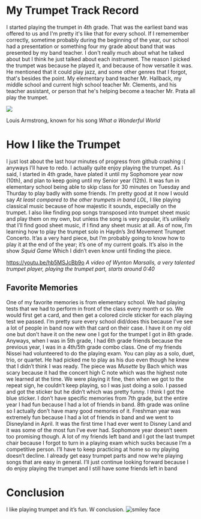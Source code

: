 # My Trumpet Track Record
I started playing the trumpet in 4th grade. That was the earliest band was offered to us and I'm pretty it's like that for every school. If I rememember correctly, sometime probably during the beginning of the year, our school had a presentation or something four my grade about band that was presented by my band teacher. I don't really much about what he talked about but I think he just talked about each instrument. The reason I picked the trumpet was because he played it, and because of how versatile it was. He mentioned that it could play jazz, and some other genres that I forgot, that's besides the point. My elementary band teacher Mr. Hallback, my middle school and current high school teacher Mr. Clements, and his teacher assistant, or person that he's helping become a teacher Mr. Prata all play the trumpet. 

![](https://images.rawpixel.com/image_400/cHJpdmF0ZS9sci9pbWFnZXMvd2Vic2l0ZS8yMDIyLTA1L2ZyamF6el9tdXNpY2lhbl90cnVtcGV0X3RydW1wZXRlci1pbWFnZS1rejJkem1ldS5qcGc.jpg)

Louis Armstrong, known for his song <em>What a Wonderful World </em>
# How I like the Trumpet
I just lost about the last hour minutes of progress from github crashing :( anyways I’ll have to redo. I actually quite enjoy playing the trumpet. As I said, I started in 4th grade, have plated it until my Sophomore year now (10th), and plan to keep going until my Senior year (12th). It was fun in elementary school being able to skip class for 30 minutes on Tuesday and Thurday to play badly with some friends. I’m pretty good at it now I would say <em> At least compared to the other trumpets in band LOL, </em> I like playing classical music because of how majestic it sounds, especially on the trumpet. I also like finding pop songs transposed into trumpet sheet music and play them on my own, but unless the song is very popular, it’s unlikely that I’ll find good sheet music, if I find any sheet music at all. As of now, I’m learning how to play the trumpet solo in Haydn’s 3rd Movement Trumpet Concerto. It’as a very hard piece, but I’m probably going to know how to play it at the end of the year; it’s one of my current goals. It’s also in the show <em> Squid Game </em> Which I didn’t even know until finding the piece.

https://youtu.be/hb5MSJcBb9o <em> A video of Wynton Marsalis, a very talented trumpet player, playing the trumpet part, starts around 0:40 </em>

## Favorite Memories
One of my favorite memories is from elementary school. We had playing tests that we had to perform in front of the class every month or so. We would first get a card, and then get a colored circle sticker for each playing test we passed. I’m pretty sure every school did/does this because I’ve see a lot of people in band now with that card on their case. I have it on my old one but don’t have it on the new one I got for the trumpet I got in 8th grade. Anyways, when I was in 5th grade, I had 6th grade friends because the previous year, I was in a 4th/5th grade combo class. One of my friends Nissei had volunteered to do the playing exam. You can play as a solo, duet, trio, or quartet. He had picked me to play as his duo even though he knew that I didn’t think I was ready. The piece was <em> Musette </em> by Bach which was scary because it had the concert high C note which was the highest note we learned at the time. We were playing it fine, then when we got to the repeat sign, he couldn’t keep playing, so I was just doing a solo. I passed and got the sticker but he didn’t which was pretty funny. I think I got the blue sticker. I don’t have specific memories from 7th grade, but the entire year I had fun because I had a lot of friends in band. 8th grade was online so I actually don’t have many good memories of it. Freshman year was extremely fun because I had a lot of friends in band and we went to Disneyland in April. It was the first time I had ever went to Disney Land and it was some of the most fun I’ve ever had. Sophomore year doesn’t seem too promising though. A lot of my friends left band and I got the last trumpet chair because I forgot to turn in a playing exam which sucks because I’m a competitive person. I’ll have to keep practicing at home so my playing doesn’t decline. I already get easy trumpet parts and now we’re playing songs that are easy in general. I’ll just continue looking forward because I do enjoy playing the trumpet and I still have some friends left in band

# Conclusion
I like playing trumpet and it’s fun. W conclusion.
![smiley face](https://user-images.githubusercontent.com/114511768/192847653-38f59926-ce24-4af6-8ec7-e9caf360ffba.png)
